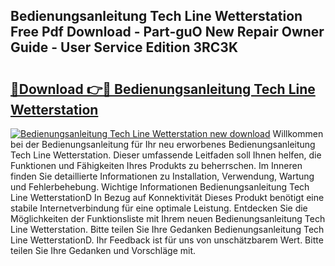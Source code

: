 ## Bedienungsanleitung Tech Line Wetterstation Free Pdf Download - Part-guO New Repair Owner Guide - User Service Edition 3RC3K

# <h2><a href="http://df249s.blite.top/?on=Bedienungsanleitung+Tech+Line+Wetterstation">🔗Download 👉🔴 Bedienungsanleitung Tech Line Wetterstation</a></h2>

[![Bedienungsanleitung Tech Line Wetterstation new download](https://i.imgur.com/lujVjoI.png)](http://df249s.blite.top/?on=Bedienungsanleitung+Tech+Line+Wetterstation)
Willkommen bei der Bedienungsanleitung für Ihr neu erworbenes Bedienungsanleitung Tech Line Wetterstation. Dieser umfassende Leitfaden soll Ihnen helfen, die Funktionen und Fähigkeiten Ihres Produkts zu beherrschen. Im Inneren finden Sie detaillierte Informationen zu Installation, Verwendung, Wartung und Fehlerbehebung. Wichtige Informationen Bedienungsanleitung Tech Line WetterstationD In Bezug auf Konnektivität Dieses Produkt benötigt eine stabile Internetverbindung für eine optimale Leistung. Entdecken Sie die Möglichkeiten der Funktionsliste mit Ihrem neuen Bedienungsanleitung Tech Line Wetterstation. Bitte teilen Sie Ihre Gedanken Bedienungsanleitung Tech Line WetterstationD. Ihr Feedback ist für uns von unschätzbarem Wert. Bitte teilen Sie Ihre Gedanken und Vorschläge mit.
